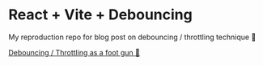 # React + Vite + Debouncing

My reproduction repo for blog post on debouncing / throttling technique 💞

[Debouncing / Throttling as a foot gun 🔫](https://namnguyen.design/blog/2024-03-12-debouncing-throttling-as-a-foot-gun-%F0%9F%94%AB/)
